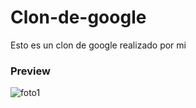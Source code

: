 # Clon-de-google
Esto es un clon de google realizado por mi

### Preview
![foto1](https://user-images.githubusercontent.com/68793541/99128511-9baa8100-25d0-11eb-8204-ef0a7bd3211e.PNG)
